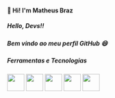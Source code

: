  #### 👋 Hi! I'm Matheus Braz
 ##### Hello, Devs!!
 ##### Bem vindo ao meu perfil GitHub 😄
 
##### Ferramentas e Tecnologias
<img height="40px" width="40px" src="https://cdn.jsdelivr.net/gh/devicons/devicon/icons/php/php-original.svg" />
<img height="40px" width="40px" src="https://cdn.jsdelivr.net/gh/devicons/devicon/icons/laravel/laravel-plain.svg" />
<img height="40px" width="40px" src="https://cdn.jsdelivr.net/gh/devicons/devicon/icons/javascript/javascript-original.svg" />
<img height="40px" width="40px" src="https://cdn.jsdelivr.net/gh/devicons/devicon/icons/postgresql/postgresql-original.svg" />

<a href="https://www.linkedin.com/in/matheushenriquebraz/">
 <img height="40px" width="40px" src="https://cdn.jsdelivr.net/gh/devicons/devicon/icons/linkedin/linkedin-original.svg" />
</a>
        
          

 
<!--
**mhmBraz/mhmBraz** is a ✨ _special_ ✨ repository because its `README.md` (this file) appears on your GitHub profile.

Here are some ideas to get you started:

- 🔭 I’m currently working on ...
- 🌱 I’m currently learning ...
- 👯 I’m looking to collaborate on ...
- 🤔 I’m looking for help with ...
- 💬 Ask me about ...
- 📫 How to reach me: ...
- 😄 Pronouns: ...
- ⚡ Fun fact: ...
-->
